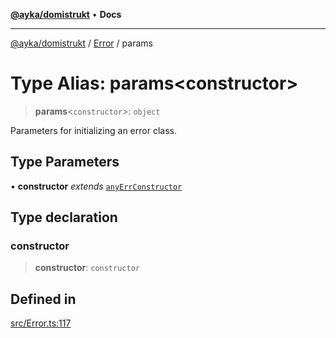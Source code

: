 [**@ayka/domistrukt**](../../../README.md) • **Docs**

***

[@ayka/domistrukt](../../../globals.md) / [Error](../README.md) / params

# Type Alias: params\<constructor\>

> **params**\<`constructor`\>: `object`

Parameters for initializing an error class.

## Type Parameters

• **constructor** *extends* [`anyErrConstructor`](anyErrConstructor.md)

## Type declaration

### constructor

> **constructor**: `constructor`

## Defined in

[src/Error.ts:117](https://github.com/AndreyMork/domistrukt/blob/6bf1571936bc40cdb9430004c5150bf2a16cf455/src/Error.ts#L117)
